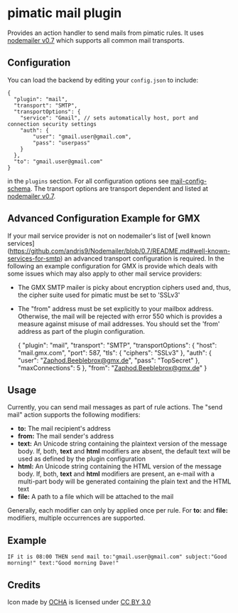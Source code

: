 pimatic mail plugin
=======================


Provides an action handler to send mails from pimatic rules. It uses 
 [nodemailer v0.7](https://github.com/andris9/Nodemailer/blob/0.7/README.md) which supports all common mail transports.

Configuration
-------------
You can load the backend by editing your `config.json` to include:

    {
      "plugin": "mail",
      "transport": "SMTP",
      "transportOptions": {
        "service": "Gmail", // sets automatically host, port and connection security settings
        "auth": {
            "user": "gmail.user@gmail.com",
            "pass": "userpass"
        }
      },
      "to": "gmail.user@gmail.com"
    }

in the `plugins` section. For all configuration options see [mail-config-schema](mail-config-schema.html). The 
 transport options are transport dependent and listed at 
 [nodemailer v0.7](https://github.com/andris9/Nodemailer/blob/0.7/README.md).
 
Advanced Configuration Example for GMX
--------------------------------------

If your mail service provider is not on nodemailer's list of [well known services]
 (https://github.com/andris9/Nodemailer/blob/0.7/README.md#well-known-services-for-smtp) an advanced transport 
 configuration is required. In the following an example configuration for GMX is provide which deals 
 with some issues which may also apply to other mail service providers:
* The GMX SMTP mailer is picky about encryption ciphers used and, thus, the cipher suite used for pimatic
  must be set to 'SSLv3'
* The "from" address must be set explicitly to your mailbox address. Otherwise, the mail will be rejected 
  with error 550 which is provides a measure against misuse of mail addresses. You should set 
  the 'from' address as part of the plugin configuration.

    {
      "plugin": "mail",
      "transport": "SMTP",
      "transportOptions": {
        "host": "mail.gmx.com",
        "port": 587,
        "tls": {
          "ciphers": "SSLv3"
        },
        "auth": {
          "user": "Zaphod.Beeblebrox@gmx.de",
          "pass": "TopSecret"
        },
        "maxConnections": 5
      },
      "from": "Zaphod.Beeblebrox@gmx.de"
    }	


Usage
-----

Currently, you can send mail messages as part of rule actions. The "send mail" action supports the following 
modifiers:

* **to:** The mail recipient's address
* **from:** The mail sender's address
* **text:** An Unicode string containing the plaintext version of the message body. If, both, **text** and **html** modifiers are 
 absent, the default text will be used as defined by the plugin configuration
* **html:** An Unicode string containing the HTML version of the message body. If, both, **text** and **html** modifiers are 
 present, an e-mail with a multi-part body will be generated containing the plain text and the HTML text
* **file:** A path to a file which will be attached to the mail

Generally, each modifier can only by applied once per rule. For **to:** and **file:** modifiers, multiple occurrences 
 are supported.

Example
-------

    IF it is 08:00 THEN send mail to:"gmail.user@gmail.com" subject:"Good morning!" text:"Good morning Dave!"

Credits
-------

<div>Icon made by <a href="http://www.unocha.org" title="OCHA">OCHA</a> is licensed under 
 <a href="http://creativecommons.org/licenses/by/3.0/" title="Creative Commons BY 3.0">CC BY 3.0</a></div>

